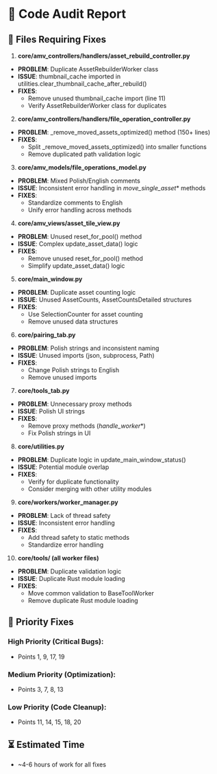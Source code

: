# 🐛 Code Audit Report

## 📁 Files Requiring Fixes

1. **core/amv_controllers/handlers/asset_rebuild_controller.py**
- **PROBLEM**: Duplicate AssetRebuilderWorker class
- **ISSUE**: thumbnail_cache imported in utilities.clear_thumbnail_cache_after_rebuild()
- **FIXES**:
  - Remove unused thumbnail_cache import (line 11)
  - Verify AssetRebuilderWorker class for duplicates

2. **core/amv_controllers/handlers/file_operation_controller.py**
- **PROBLEM**: _remove_moved_assets_optimized() method (150+ lines)
- **FIXES**:
  - Split _remove_moved_assets_optimized() into smaller functions
  - Remove duplicated path validation logic

3. **core/amv_models/file_operations_model.py**
- **PROBLEM**: Mixed Polish/English comments
- **ISSUE**: Inconsistent error handling in _move_single_asset_* methods
- **FIXES**:
  - Standardize comments to English
  - Unify error handling across methods

4. **core/amv_views/asset_tile_view.py**
- **PROBLEM**: Unused reset_for_pool() method
- **ISSUE**: Complex update_asset_data() logic
- **FIXES**:
  - Remove unused reset_for_pool() method
  - Simplify update_asset_data() logic

5. **core/main_window.py**
- **PROBLEM**: Duplicate asset counting logic
- **ISSUE**: Unused AssetCounts, AssetCountsDetailed structures
- **FIXES**:
  - Use SelectionCounter for asset counting
  - Remove unused data structures

6. **core/pairing_tab.py**
- **PROBLEM**: Polish strings and inconsistent naming
- **ISSUE**: Unused imports (json, subprocess, Path)
- **FIXES**:
  - Change Polish strings to English
  - Remove unused imports

7. **core/tools_tab.py**
- **PROBLEM**: Unnecessary proxy methods
- **ISSUE**: Polish UI strings
- **FIXES**:
  - Remove proxy methods (_handle_worker_*)
  - Fix Polish strings in UI

8. **core/utilities.py**
- **PROBLEM**: Duplicate logic in update_main_window_status()
- **ISSUE**: Potential module overlap
- **FIXES**:
  - Verify for duplicate functionality
  - Consider merging with other utility modules

9. **core/workers/worker_manager.py**
- **PROBLEM**: Lack of thread safety
- **ISSUE**: Inconsistent error handling
- **FIXES**:
  - Add thread safety to static methods
  - Standardize error handling

10. **core/tools/ (all worker files)**
- **PROBLEM**: Duplicate validation logic
- **ISSUE**: Duplicate Rust module loading
- **FIXES**:
  - Move common validation to BaseToolWorker
  - Remove duplicate Rust module loading

## 🎯 Priority Fixes

### High Priority (Critical Bugs):
- Points 1, 9, 17, 19

### Medium Priority (Optimization):
- Points 3, 7, 8, 13

### Low Priority (Code Cleanup):
- Points 11, 14, 15, 18, 20

## ⏳ Estimated Time
- ~4-6 hours of work for all fixes

